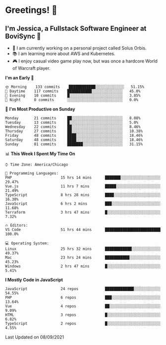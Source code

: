 # Greetings! 🧠

## I'm Jessica, a Fullstack Software Engineer at BoviSync 🐄

- 🌟 I am currently working on a personal project called Solus Orbis.
- 📚 I am learning more about AWS and Kubernetes.
- 🎮 I enjoy casual video game play now, but was once a hardcore World of Warcraft player.

<!--START_SECTION:waka-->
**I'm an Early 🐤** 

```text
🌞 Morning    133 commits    ████████████░░░░░░░░░░░░░   51.15% 
🌆 Daytime    117 commits    ███████████░░░░░░░░░░░░░░   45.0% 
🌃 Evening    10 commits     █░░░░░░░░░░░░░░░░░░░░░░░░   3.85% 
🌙 Night      0 commits      ░░░░░░░░░░░░░░░░░░░░░░░░░   0.0%

```
📅 **I'm Most Productive on Sunday** 

```text
Monday       21 commits     ██░░░░░░░░░░░░░░░░░░░░░░░   8.08% 
Tuesday      13 commits     █░░░░░░░░░░░░░░░░░░░░░░░░   5.0% 
Wednesday    22 commits     ██░░░░░░░░░░░░░░░░░░░░░░░   8.46% 
Thursday     27 commits     ██░░░░░░░░░░░░░░░░░░░░░░░   10.38% 
Friday       48 commits     ████░░░░░░░░░░░░░░░░░░░░░   18.46% 
Saturday     48 commits     ████░░░░░░░░░░░░░░░░░░░░░   18.46% 
Sunday       81 commits     ███████░░░░░░░░░░░░░░░░░░   31.15%

```


📊 **This Week I Spent My Time On** 

```text
⌚︎ Time Zone: America/Chicago

💬 Programming Languages: 
PHP                      15 hrs 14 mins      ███████░░░░░░░░░░░░░░░░░░   29.47% 
Vue.js                   11 hrs 7 mins       █████░░░░░░░░░░░░░░░░░░░░   21.49% 
TypeScript               8 hrs 28 mins       ████░░░░░░░░░░░░░░░░░░░░░   16.38% 
JavaScript               6 hrs 2 mins        ███░░░░░░░░░░░░░░░░░░░░░░   11.68% 
Terraform                3 hrs 47 mins       █░░░░░░░░░░░░░░░░░░░░░░░░   7.32%

🔥 Editors: 
VS Code                  51 hrs 44 mins      █████████████████████████   100.0%

💻 Operating System: 
Linux                    25 hrs 32 mins      ████████████░░░░░░░░░░░░░   49.37% 
Mac                      23 hrs 24 mins      ███████████░░░░░░░░░░░░░░   45.23% 
Windows                  2 hrs 47 mins       █░░░░░░░░░░░░░░░░░░░░░░░░   5.41%

```

**I Mostly Code in JavaScript** 

```text
JavaScript               24 repos            █████████████░░░░░░░░░░░░   54.55% 
PHP                      6 repos             ███░░░░░░░░░░░░░░░░░░░░░░   13.64% 
Vue                      4 repos             ██░░░░░░░░░░░░░░░░░░░░░░░   9.09% 
HTML                     3 repos             █░░░░░░░░░░░░░░░░░░░░░░░░   6.82% 
TypeScript               2 repos             █░░░░░░░░░░░░░░░░░░░░░░░░   4.55%

```



 Last Updated on 08/09/2021
<!--END_SECTION:waka-->

<!--
**jessikuh/jessikuh** is a ✨ _special_ ✨ repository because its `README.md` (this file) appears on your GitHub profile.

Here are some ideas to get you started:

- 🔭 I’m currently working on ...
- 🌱 I’m currently learning ...
- 👯 I’m looking to collaborate on ...
- 🤔 I’m looking for help with ...
- 💬 Ask me about ...
- 📫 How to reach me: ...
- 😄 Pronouns: ...
- ⚡ Fun fact: ...
-->
